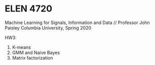 # ELEN 4720
Machine Learning for Signals, Information and Data //
Professor John Paisley
Columbia University, Spring 2020

HW3:
1. K-means
2. GMM and Naive Bayes
3. Matrix factorization
